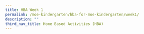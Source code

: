 ```yaml
---
title: HBA Week 1
permalink: /moe-kindergarten/hba-for-moe-kindergarten/week1/
description: ""
third_nav_title: Home Based Activities (HBA)
---
```

